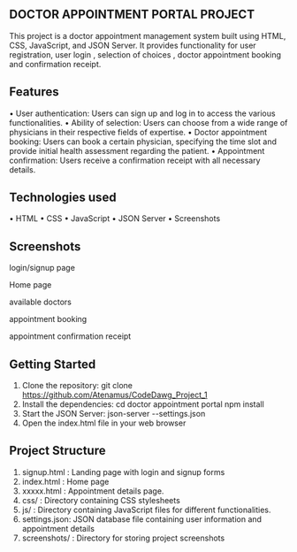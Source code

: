 ## DOCTOR APPOINTMENT PORTAL PROJECT

This project is a doctor appointment management system built using HTML, CSS, JavaScript, and JSON Server. It provides functionality for user registration, user login , selection of choices , doctor appointment booking and confirmation receipt.

## Features
• User authentication: Users can sign up and log in to access the various   functionalities.
• Ability of selection: Users can choose from a wide range of physicians in their respective fields of expertise.
• Doctor appointment booking: Users can book a certain physician, specifying the time slot and provide initial health assessment regarding the patient.
• Appointment confirmation: Users receive a confirmation receipt with   all necessary details.

## Technologies used 
• HTML
• CSS
• JavaScript
• JSON Server
• Screenshots 



 ## Screenshots

login/signup page
 
 




Home page
 
available doctors 

appointment booking 

appointment confirmation receipt

## Getting Started
1. Clone the repository:
git clone https://github.com/Atenamus/CodeDawg_Project_1
2. Install the dependencies:
cd doctor appointment portal
npm install 
3. Start the JSON Server:
 json-server --settings.json
4. Open the index.html file in your web browser
## Project Structure
1. signup.html : Landing page with login and signup forms
2. index.html : Home page 
3. xxxxx.html : Appointment details page.
4. css/ : Directory containing CSS stylesheets
5. js/ : Directory containing JavaScript files for different functionalities.
6. settings.json: JSON database file containing user information  and appointment details
7. screenshots/ : Directory for storing project screenshots

